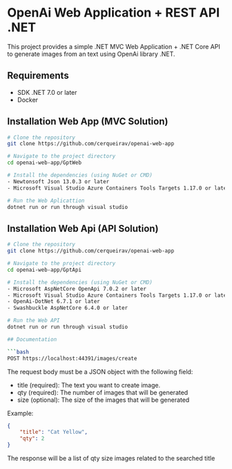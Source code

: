 # OpenAi Web Application + REST API .NET

This project provides a simple .NET MVC Web Application + .NET Core API to generate images from an text using OpenAi library .NET.

## Requirements

- SDK .NET 7.0 or later
- Docker

## Installation Web App (MVC Solution)

```bash
# Clone the repository
git clone https://github.com/cerqueirav/openai-web-app

# Navigate to the project directory
cd openai-web-app/GptWeb

# Install the dependencies (using NuGet or CMD)
- Newtonsoft Json 13.0.3 or later
- Microsoft Visual Studio Azure Containers Tools Targets 1.17.0 or later

# Run the Web Aplicattion
dotnet run or run through visual studio
```

## Installation Web Api (API Solution)

```bash
# Clone the repository
git clone https://github.com/cerqueirav/openai-web-app

# Navigate to the project directory
cd openai-web-app/GptApi

# Install the dependencies (using NuGet or CMD)
- Microsoft AspNetCore OpenApi 7.0.2 or later
- Microsoft Visual Studio Azure Containers Tools Targets 1.17.0 or later
- OpenAi-DotNet 6.7.1 or later
- Swashbuckle AspNetCore 6.4.0 or later

# Run the Web API
dotnet run or run through visual studio

## Documentation

```bash
POST https://localhost:44391/images/create
```

The request body must be a JSON object with the following field:

- title (required): The text you want to create image.
- qty (required): The number of images that will be generated
- size (optional): The size of the images that will be generated

Example:

```json
{
    "title": "Cat Yellow",
    "qty": 2
}
```

The response will be a list of qty size images related to the searched title
